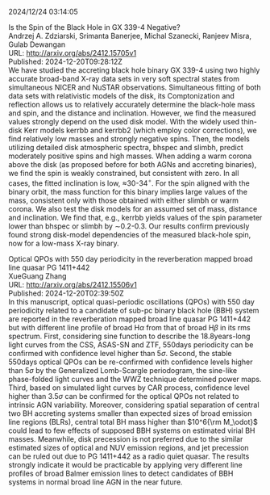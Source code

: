 2024/12/24 03:14:05  

Is the Spin of the Black Hole in GX 339-4 Negative?  
Andrzej A. Zdziarski, Srimanta Banerjee, Michal Szanecki, Ranjeev Misra, Gulab Dewangan  
URL: http://arxiv.org/abs/2412.15705v1  
Published: 2024-12-20T09:28:12Z  
  We have studied the accreting black hole binary GX 339-4 using two highly accurate broad-band X-ray data sets in very soft spectral states from simultaneous NICER and NuSTAR observations. Simultaneous fitting of both data sets with relativistic models of the disk, its Comptonization and reflection allows us to relatively accurately determine the black-hole mass and spin, and the distance and inclination. However, we find the measured values strongly depend on the used disk model. With the widely used thin-disk Kerr models kerrbb and kerrbb2 (which employ color corrections), we find relatively low masses and strongly negative spins. Then, the models utilizing detailed disk atmospheric spectra, bhspec and slimbh, predict moderately positive spins and high masses. When adding a warm corona above the disk (as proposed before for both AGNs and accreting binaries), we find the spin is weakly constrained, but consistent with zero. In all cases, the fitted inclination is low, $\approx$30-$34^\circ$. For the spin aligned with the binary orbit, the mass function for this binary implies large values of the mass, consistent only with those obtained with either slimbh or warm corona. We also test the disk models for an assumed set of mass, distance and inclination. We find that, e.g., kerrbb yields values of the spin parameter lower than bhspec or slimbh by $\sim$0.2-0.3. Our results confirm previously found strong disk-model dependencies of the measured black-hole spin, now for a low-mass X-ray binary.   

Optical QPOs with 550 day periodicity in the reverberation mapped broad
  line quasar PG 1411+442  
XueGuang Zhang  
URL: http://arxiv.org/abs/2412.15506v1  
Published: 2024-12-20T02:39:50Z  
  In this manuscript, optical quasi-periodic oscillations (QPOs) with 550 day periodicity related to a candidate of sub-pc binary black hole (BBH) system are reported in the reverberation mapped broad line quasar PG 1411+442 but with different line profile of broad H$\alpha$ from that of broad H$\beta$ in its rms spectrum. First, considering sine function to describe the 18.8years-long light curves from the CSS, ASAS-SN and ZTF, 550days periodicity can be confirmed with confidence level higher than 5$\sigma$. Second, the stable 550days optical QPOs can be re-confirmed with confidence levels higher than 5$\sigma$ by the Generalized Lomb-Scargle periodogram, the sine-like phase-folded light curves and the WWZ technique determined power maps. Third, based on simulated light curves by CAR process, confidence level higher than $3.5\sigma$ can be confirmed for the optical QPOs not related to intrinsic AGN variability. Moreover, considering spatial separation of central two BH accreting systems smaller than expected sizes of broad emission line regions (BLRs), central total BH mass higher than $10^6{\rm M_\odot}$ could lead to few effects of supposed BBH systems on estimated virial BH masses. Meanwhile, disk precession is not preferred due to the similar estimated sizes of optical and NUV emission regions, and jet precession can be ruled out due to PG 1411+442 as a radio quiet quasar. The results strongly indicate it would be practicable by applying very different line profiles of broad Balmer emission lines to detect candidates of BBH systems in normal broad line AGN in the near future.   

